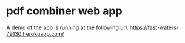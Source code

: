 # pdf combiner web app

A demo of the app is running at the following url: https://fast-waters-79130.herokuapp.com/ 
